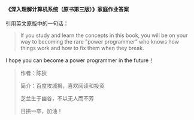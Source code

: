 #### 《深入理解计算机系统（原书第三版）》家庭作业答案  
引用英文原版中的一句话：
>If you study and learn the concepts in this book, you will be on your way to becoming the rare "power programmer” who knows how things work and how to fix them when they break.


I hope you can become a power programmer in the future！


> 作者：陈狄
> 
> 简介：百度攻城狮，喜欢阅读和投资
> 
>芝兰生于幽谷，不以无人而不芳
>
> 日拱一卒，加油！
